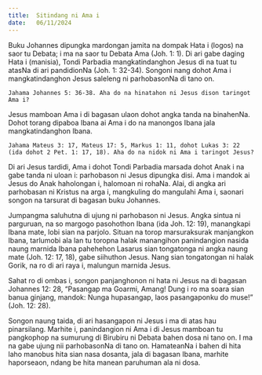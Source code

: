 ```yaml
---
title:  Sitindang ni Ama i
date:   06/11/2024
---
```


Buku Johannes dipungka mardongan jamita na dompak Hata i (logos) na saor tu Debata; i ma na saor tu Debata Ama (Joh. 1: 1). Di ari gabe daging Hata i (manisia), Tondi Parbadia mangkatindanghon Jesus di na tuat tu atasNa di ari pandidionNa (Joh. 1: 32-34). Songoni nang dohot Ama i mangkatindanghon Jesus saleleng ni parhobasonNa di tano on.

`Jahama Johannes 5: 36-38. Aha do na hinatahon ni Jesus dison taringot Ama i?`

Jesus mamboan Ama i di bagasan ulaon dohot angka tanda na binahenNa. Dohot torang dipaboa Ibana ai Ama i do na manongos Ibana jala mangkatindanghon Ibana.

`Jahama Mateus 3: 17, Mateus 17: 5, Markus 1: 11, dohot Lukas 3: 22 (ida dohot 2 Pet. 1: 17, 18). Aha do na nidok ni Ama i taringot Jesus?`

Di ari Jesus tardidi, Ama i dohot Tondi Parbadia marsada dohot Anak i na gabe tanda ni uloan i: parhobason ni Jesus dipungka disi. Ama i mandok ai Jesus do Anak haholongan i, halomoan ni rohaNa. Alai, di angka ari parhobasan ni Kristus na arga i, mangkuling do mangulahi Ama i, saonari songon na tarsurat di bagasan buku Johannes.

Jumpangma saluhutna di ujung ni parhobason ni Jesus. Angka sintua ni parguruan, na so margogo pasohothon Ibana (ida Joh. 12: 19), manangkapi Ibana mate, lobi sian na parjolo. Situan na torop marsuraksurak manjangkon Ibana, tarlumobi ala lan tu toropna halak manangihon panindangion nasida naung marnida Ibana pahehehon Lasarus sian tongatonga ni angka naung mate (Joh. 12: 17, 18), gabe siihuthon Jesus. Nang sian tongatongan ni halak Gorik, na ro di ari raya i, malungun marnida Jesus.

Sahat ro di ombas i, songon panjanghonon ni hata ni Jesus na di bagasan Johannes 12: 28, “Pasangap ma Goarmi, Amang! Dung i ro ma soara sian banua ginjang, mandok: Nunga hupasangap, laos pasangaponku do muse!” (Joh. 12: 28).

Songon naung taida, di ari hasangapon ni Jesus i ma di atas hau pinarsilang. Marhite i, panindangion ni Ama i di Jesus mamboan tu pangkophop na sumurung di Birubiru ni Debata bahen dosa ni tano on. I ma na gabe ujung nii parhobasonNa di tano on. HamateanNa i bahen di hita laho manobus hita sian nasa dosanta, jala di bagasan Ibana, marhite haporseaon, ndang be hita manean paruhuman ala ni dosa.